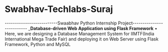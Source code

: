 # Swabhav-Techlabs-Suraj
--------------------------Swaabhav Python Internship Project--------------------------
_________________Database-driven Web Application using Flask Framework________________
• Here, we are designing a Database Management System for IIMTF(India International
  Mega Trade Fair) and deploying it on Web Server using Flask Framework, Python and
  MySQL
